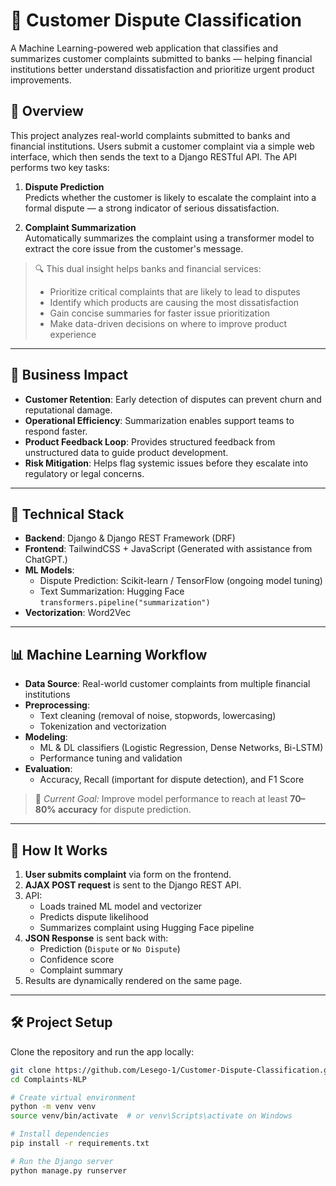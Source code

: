 # 🧾 Customer Dispute Classification

A Machine Learning-powered web application that classifies and summarizes customer complaints submitted to banks — helping financial institutions better understand dissatisfaction and prioritize urgent product improvements.

## 🚀 Overview

This project analyzes real-world complaints submitted to banks and financial institutions. Users submit a customer complaint via a simple web interface, which then sends the text to a Django RESTful API. The API performs two key tasks:

1. **Dispute Prediction**  
   Predicts whether the customer is likely to escalate the complaint into a formal dispute — a strong indicator of serious dissatisfaction.

2. **Complaint Summarization**  
   Automatically summarizes the complaint using a transformer model to extract the core issue from the customer's message.

> 🔍 This dual insight helps banks and financial services:
> - Prioritize critical complaints that are likely to lead to disputes
> - Identify which products are causing the most dissatisfaction
> - Gain concise summaries for faster issue prioritization
> - Make data-driven decisions on where to improve product experience

---

## 💼 Business Impact

- **Customer Retention**: Early detection of disputes can prevent churn and reputational damage.
- **Operational Efficiency**: Summarization enables support teams to respond faster.
- **Product Feedback Loop**: Provides structured feedback from unstructured data to guide product development.
- **Risk Mitigation**: Helps flag systemic issues before they escalate into regulatory or legal concerns.

---

## 🧠 Technical Stack

- **Backend**: Django & Django REST Framework (DRF)
- **Frontend**: TailwindCSS + JavaScript (Generated with assistance from ChatGPT.)
- **ML Models**:
  - Dispute Prediction: Scikit-learn / TensorFlow (ongoing model tuning)
  - Text Summarization: Hugging Face `transformers.pipeline("summarization")`
- **Vectorization**: Word2Vec

---

## 📊 Machine Learning Workflow

- **Data Source**: Real-world customer complaints from multiple financial institutions
- **Preprocessing**:
  - Text cleaning (removal of noise, stopwords, lowercasing)
  - Tokenization and vectorization
- **Modeling**:
  - ML & DL classifiers (Logistic Regression, Dense Networks, Bi-LSTM)
  - Performance tuning and validation
- **Evaluation**:
  - Accuracy, Recall (important for dispute detection), and F1 Score

> 🎯 *Current Goal:* Improve model performance to reach at least **70–80% accuracy** for dispute prediction.

---

## 🔧 How It Works

1. **User submits complaint** via form on the frontend.
2. **AJAX POST request** is sent to the Django REST API.
3. API:
   - Loads trained ML model and vectorizer
   - Predicts dispute likelihood
   - Summarizes complaint using Hugging Face pipeline
4. **JSON Response** is sent back with:
   - Prediction (`Dispute` or `No Dispute`)
   - Confidence score
   - Complaint summary
5. Results are dynamically rendered on the same page.

---

## 🛠️ Project Setup

Clone the repository and run the app locally:

```bash
git clone https://github.com/Lesego-1/Customer-Dispute-Classification.git
cd Complaints-NLP

# Create virtual environment
python -m venv venv
source venv/bin/activate  # or venv\Scripts\activate on Windows

# Install dependencies
pip install -r requirements.txt

# Run the Django server
python manage.py runserver
